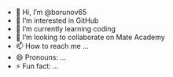 - 👋 Hi, I’m @borunov65
- 👀 I’m interested in GitHub
- 🌱 I’m currently learning coding
- 💞️ I’m looking to collaborate on Mate Academy
- 📫 How to reach me ...
- 😄 Pronouns: ...
- ⚡ Fun fact: ...

<!---
borunov65/borunov65 is a ✨ special ✨ repository because its `README.md` (this file) appears on your GitHub profile.
You can click the Preview link to take a look at your changes.
--->
